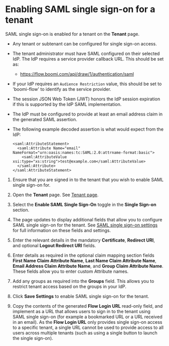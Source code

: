 # Enabling SAML single sign-on for a tenant

<head>
  <meta name="guidename" content="Flow"/>
  <meta name="context" content="GUID-73264b65-9306-483d-940b-e2fc0d30eb50"/>
</head>


SAML single sign-on is enabled for a tenant on the **Tenant** page.

-   Any tenant or subtenant can be configured for single sign-on access.

-   The tenant administrator must have SAML configured on their selected IdP. The IdP requires a service provider callback URL. This should be set as:

    -   https://flow.boomi.com/api/draw/1/authentication/saml

-   If your IdP requires an `Audience Restriction` value, this should be set to 'boomi-flow' to identify as the service provider.

-   The session JSON Web Token \(JWT\) honors the IdP session expiration if this is supported by the IdP SAML implementation.

-   The IdP must be configured to provide at least an email address claim in the generated SAML assertion.

-   The following example decoded assertion is what would expect from the IdP:

    ```
    <saml:AttributeStatement>
      <saml:Attribute Name="email" NameFormat="urn:oasis:names:tc:SAML:2.0:attrname-format:basic">
        <saml:AttributeValue xsi:type="xs:string">test@example.com</saml:AttributeValue>
      </saml:Attribute>
    </saml:AttributeStatement>
    ```


1.  Ensure that you are signed in to the tenant that you wish to enable SAML single sign-on for.

2.  Open the **Tenant** page. See [Tenant page](c-flo-Tenant_Settings_Page_5cf56ab8-1bcc-48f1-b497-b80491a09a73.md).

3.  Select the **Enable SAML Single Sign-On** toggle in the **Single Sign-on** section.

4.  The page updates to display additional fields that allow you to configure SAML single sign-on for the tenant. See [SAML single sign-on settings](flo_SAML_SSO_Options_ebd375a4-4475-400c-b9af-998e4226a2a8.md) for full information on these fields and settings.

5.  Enter the relevant details in the mandatory **Certificate**, **Redirect URI**, and optional **Logout Redirect URI** fields.

6.  Enter details as required in the optional claim mapping section fields **First Name Claim Attribute Name**, **Last Name Claim Attribute Name**, **Email Address Claim Attribute Name**, and **Group Claim Attribute Name**. These fields allow you to enter custom Attribute names.

7.  Add any groups as required into the **Groups** field. This allows you to restrict tenant access based on the groups in your IdP.

8.  Click **Save Settings** to enable SAML single sign-on for the tenant.

9.  Copy the contents of the generated **Flow Login URL** read-only field, and implement as a URL that allows users to sign in to the tenant using SAML single sign-on \(for example a bookmarked URL or a URL received in an email\). As the **Flow Login URL** only provides single sign-on access to a specific tenant, a single URL cannot be used to provide access to all users across multiple tenants \(such as using a single button to launch the single sign-on\).